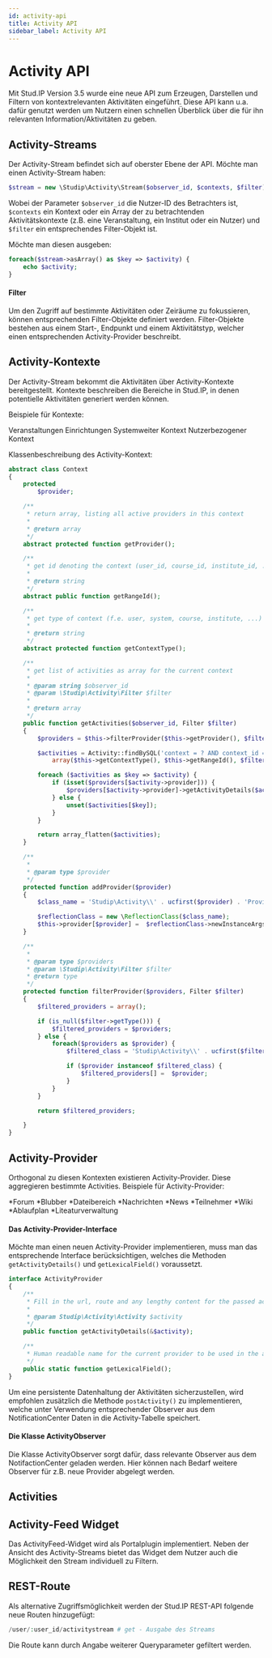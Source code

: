 ```yaml
---
id: activity-api
title: Activity API
sidebar_label: Activity API
---
```


# Activity API

Mit Stud.IP Version 3.5 wurde eine neue API zum Erzeugen, Darstellen und Filtern von kontextrelevanten Aktivitäten eingeführt. Diese API kann u.a. dafür genutzt werden um Nutzern einen schnellen Überblick über die für ihn relevanten Information/Aktivitäten zu geben.

## Activity-Streams

Der Activity-Stream befindet sich auf oberster Ebene der API. Möchte man einen Activity-Stream haben:
 
```php
$stream = new \Studip\Activity\Stream($observer_id, $contexts, $filter);
```

Wobei der Parameter `$observer_id` die Nutzer-ID des Betrachters ist, `$contexts` ein Kontext oder ein Array der zu betrachtenden Aktivitätskontexte (z.B. eine Veranstaltung, ein Institut oder ein Nutzer) und `$filter` ein entsprechendes Filter-Objekt ist.


Möchte man diesen ausgeben:

 
```php
foreach($stream->asArray() as $key => $activity) {
    echo $activity;
}
```

#### Filter
Um den Zugriff auf bestimmte Aktivitäten oder Zeiräume zu fokussieren, können entsprechenden Filter-Objekte definiert werden. Filter-Objekte bestehen aus einem Start-, Endpunkt und einem Aktivitätstyp, welcher einen entsprechenden Activity-Provider beschreibt.


## Activity-Kontexte
Der Activity-Stream bekommt die Aktivitäten über Activity-Kontexte bereitgestellt. Kontexte beschreiben die Bereiche in Stud.IP, in denen potentielle Aktivitäten generiert werden können.

Beispiele für Kontexte:

Veranstaltungen
Einrichtungen
Systemweiter Kontext
Nutzerbezogener Kontext

Klassenbeschreibung des Activity-Kontext:

```php
abstract class Context
{
    protected
        $provider;

    /**
     * return array, listing all active providers in this context
     *
     * @return array
     */
    abstract protected function getProvider();

    /**
     * get id denoting the context (user_id, course_id, institute_id, ...)
     *
     * @return string
     */
    abstract public function getRangeId();

    /**
     * get type of context (f.e. user, system, course, institute, ...)
     *
     * @return string
     */
    abstract protected function getContextType();

    /**
     * get list of activities as array for the current context
     *
     * @param string $observer_id
     * @param \Studip\Activity\Filter $filter
     *
     * @return array
     */
    public function getActivities($observer_id, Filter $filter)
    {
        $providers = $this->filterProvider($this->getProvider(), $filter);

        $activities = Activity::findBySQL('context = ? AND context_id = ?  AND mkdate >= ? AND mkdate <= ? ORDER BY mkdate DESC',
            array($this->getContextType(), $this->getRangeId(), $filter->getStartDate(), $filter->getEndDate()));

        foreach ($activities as $key => $activity) {
            if (isset($providers[$activity->provider])) {                        // provider is available
                $providers[$activity->provider]->getActivityDetails($activity);
            } else {
                unset($activities[$key]);
            }
        }

        return array_flatten($activities);
    }

    /**
     *
     * @param type $provider
     */
    protected function addProvider($provider)
    {
        $class_name = 'Studip\Activity\\' . ucfirst($provider) . 'Provider';

        $reflectionClass = new \ReflectionClass($class_name);
        $this->provider[$provider] =  $reflectionClass->newInstanceArgs();
    }

    /**
     *
     * @param type $providers
     * @param \Studip\Activity\Filter $filter
     * @return type
     */
    protected function filterProvider($providers, Filter $filter)
    {
        $filtered_providers = array();

        if (is_null($filter->getType())) {
            $filtered_providers = $providers;
        } else {
            foreach($providers as $provider) {
                $filtered_class = 'Studip\Activity\\' . ucfirst($filter->getType()) . 'Provider';

                if ($provider instanceof $filtered_class) {
                    $filtered_providers[] =  $provider;
                }
            }
        }

        return $filtered_providers;

    }
}
```

## Activity-Provider
Orthogonal zu diesen Kontexten existieren Activity-Provider. Diese aggregieren bestimmte Activities. Beispiele für Activity-Provider:

*Forum
*Blubber
*Dateibereich
*Nachrichten
*News
*Teilnehmer
*Wiki
*Ablaufplan
*Liteaturverwaltung

#### Das Activity-Provider-Interface

Möchte man einen neuen Activity-Provider implementieren, muss man das entsprechende Interface berücksichtigen, welches die Methoden `getActivityDetails()` und `getLexicalField()` voraussetzt.

```php
interface ActivityProvider
{
    /**
     * Fill in the url, route and any lengthy content for the passed activity
     *
     * @param Studip\Activity\Activity $activity
     */
    public function getActivityDetails(&$activity);

    /**
     * Human readable name for the current provider to be used in the activity-title
     */
    public static function getLexicalField();
}
```

Um eine persistente Datenhaltung der Aktivitäten sicherzustellen, wird empfohlen zusätzlich die Methode `postActivity()` zu implementieren, welche unter Verwendung entsprechender Observer aus dem NotificationCenter Daten in die Activity-Tabelle speichert.

#### Die Klasse ActivityObserver
Die Klasse ActivityObserver sorgt dafür, dass relevante Observer aus dem NotifactionCenter geladen werden. Hier können nach Bedarf weitere Observer für z.B. neue Provider abgelegt werden.


## Activities

## Activity-Feed Widget

Das ActivityFeed-Widget wird als Portalplugin implementiert. Neben der Ansicht des Activity-Streams bietet das Widget dem Nutzer auch die Möglichkeit den Stream individuell zu Filtern.

## REST-Route
Als alternative Zugriffsmöglichkeit werden der Stud.IP REST-API folgende neue Routen hinzugefügt:

```php
/user/:user_id/activitystream # get - Ausgabe des Streams
```

Die Route kann durch Angabe weiterer Queryparameter gefiltert werden.
